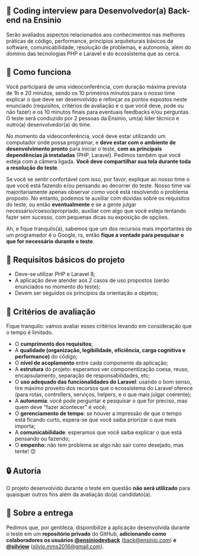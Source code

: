 ## :rocket: Coding interview para Desenvolvedor(a) Back-end na Ensinio

Serão avaliados aspectos relacionados aos conhecimentos nas melhores práticas de código, performance, princípios arquiteturais básicos de software, comunicabilidade, resolução de problemas, e autonomia, além do domínio das tecnologias PHP e Laravel e do ecossistema que as cerca.

## :eyes: Como funciona

Você participará de uma videoconferência, com duração máxima prevista de 1h e 20 minutos, sendo os 10 primeiros minutos para o nosso time explicar o que deve ser desenvolvido e reforçar os pontos expostos neste enunciado (requisitos, critérios de avaliação e o que você deve, pode ou não fazer) e os 10 minutos finais para eventuais feedbacks e/ou perguntas. O teste será conduzido por 2 pessoas da Ensinio, um(a) líder técnico e outro(a) desenvolvedor(a) do time.

No momento da videoconferência, você deve estar utilizando um computador onde possa programar, e **deve estar com o ambiente de desenvolvimento pronto** para iniciar o teste, **com as principais dependências já instaladas** (PHP, Laravel). Pedimos também que você esteja com a câmera ligada. **Você deve compartilhar sua tela durante toda a resolução do teste**.

Se você se sentir confortável com isso, por favor, explique ao nosso time o que você está fazendo e/ou pensando ao decorrer do teste. Nosso time vai majoritariamente apenas observar como você está resolvendo o problema proposto. No entanto, podemos te auxiliar com dúvidas sobre os requisitos do teste, ou então **eventualmente** e se a gente julgar necessário/coeso/apropriado, auxiliar com algo que você esteja tentando fazer sem sucesso, com pequenas dicas ou exposição de opções.

Ah, e fique tranquilo(a), sabemos que um dos recursos mais importantes de um programador é o Google, rs, então **fique a vontade para pesquisar o que for necessário durante o teste**.

## :dart: Requisitos básicos do projeto

- Deve-se utilizar PHP e Laravel 8;
- A aplicação deve atender aos 2 casos de uso propostos (serão enunciados no momento do teste);
- Devem ser seguidos os princípios da orientação a objetos;

## :page_facing_up: Critérios de avaliação

Fique tranquilo: vamos avaliar esses critérios levando em consideração que o tempo é limitado.

- O **cumprimento dos requisitos**;
- A **qualidade (organização, legibilidade, eficiência, carga cognitiva e performance)** do código;
- O **nível de acoplamento** entre cada componente da aplicação;
- A **estrutura** do projeto: esperamos ver componentização coesa, reuso, encapsulamento, separação de responsabilidades, etc;
- O **uso adequado das funcionalidades do Laravel**: usando o bom senso, tire máximo proveito dos recursos que o ecossistema do Laravel oferece (para rotas, controllers, serviços, helpers, e o que mais julgar coerente);
- A **autonomia**: você pode perguntar e pesquisar o que for preciso, mas quem deve "fazer acontecer" é você;
- O **gerenciamento de tempo**: se houver a impressão de que o tempo está ficando curto, espera-se que você saiba priorizar o que mais importa;
- A **comunicabilidade**: esperamos que você saiba explicar o que está pensando ou fazendo;
- O **empenho**: não tem problema se algo não sair como desejado, mas tente! :blush:

## :lock: Autoria

O projeto desenvolvido durante o teste em questão **não será utilizado** para quaisquer outros fins além da avaliação do(a) candidato(a).

## :email: Sobre a entrega

Pedimos que, por gentileza, disponibilize a aplicação desenvolvida durante o teste em um  **repositório privado** do GitHub, **adicionando como colaboradores os usuários [@ensiniodevback](https://github.com/ensiniodevback)** (back@ensinio.com) **e [@silviow](https://github.com/silviow)** (silvio.mms2016@gmail.com).
